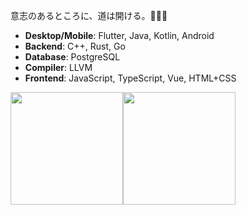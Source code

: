 
意志のあるところに、道は開ける。🍭🍭🍭
- **Desktop/Mobile**: Flutter, Java, Kotlin, Android 
- **Backend**: C++, Rust, Go
- **Database**: PostgreSQL
- **Compiler**: LLVM   
- **Frontend**: JavaScript, TypeScript, Vue, HTML+CSS

<img src="https://github-readme-stats.vercel.app/api?username=randoruf&count_private=true" height="180" /><img src="https://github-readme-stats.vercel.app/api/top-langs/?username=randoruf&langs_count=8&hide=html,css&layout=compact" height="180" /></a>
